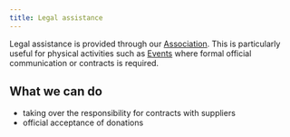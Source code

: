 ```yaml
---
title: Legal assistance
---
```


Legal assistance is provided through our [Association](/association). This is particularly useful for physical activities such as [Events](/events) where formal official communication or contracts is required.

## What we can do
- taking over the responsibility for contracts with suppliers
- official acceptance of donations